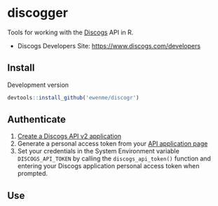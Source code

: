 discogger
================

Tools for working with the [Discogs](https://www.discogs.com) API in R.

-   Discogs Developers Site: <https://www.discogs.com/developers>

Install
-------

Development version

``` r
devtools::install_github('ewenme/discogr')
```

Authenticate
------------

1.  [Create a Discogs API v2 application](https://www.discogs.com/settings/developers)
2.  Generate a personal access token from your [API application page](https://www.discogs.com/settings/developers)
3.  Set your credentials in the System Environment variable `DISCOGS_API_TOKEN` by calling the `discogs_api_token()` function and entering your Discogs application personal access token when prompted.

Use
---

